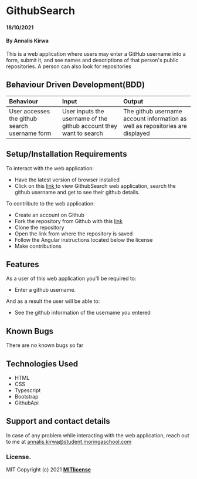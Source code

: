 # GithubSearch  
#### 18/10/2021
#### By **Annalis Kirwa**
This is a web application where users may enter a GitHub username into a form, submit it, and see names and descriptions of that person's public repositories. A person can also look for repositories    
## Behaviour Driven Development(BDD)
|Behaviour| Input| Output|
|:--------|:-----|:------|
|User accesses the github search username form | User inputs the username of the github account they want to search | The github username account information as well as repositories are displayed|
## Setup/Installation Requirements
To interact with the web application:  
* Have the latest version of browser installed  
* Click on this <a href = "https://annaliskirwa.github.io/_Angular_WeekTwo_IP/"> link </a> to view GithubSearch web application, search the github username and get to see their github details.   
  
  
To contribute to the web application:
* Create an account on Github
* Fork the repository from Github with this <a href = "https://github.com/Annaliskirwa/_Angular_WeekTwo_IP" >link </a>
* Clone the repository
* Open the link from where the repository is saved  
* Follow the Angular instructions located below the license
* Make contributions  
## Features
As a user of this web application you'll be required to:
* Enter a github username.
  

And as a result the user will be able to:
* See the github information of the username you entered   
## Known Bugs
There are no known bugs so far
## Technologies Used
* HTML
* CSS
* Typescript
* Bootstrap   
* GithubApi
## Support and contact details
In case of any problem while interacting with the web application, reach out to me at annalis.kirwa@student.moringaschool.com
### License.
MIT Copyright (c) 2021 **[MITlicense](LICENSE)**
